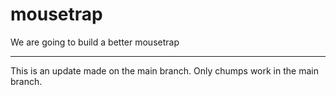 # mousetrap
We are going to build a better mousetrap

---

This is an update made on the main branch. Only chumps work in the main branch.